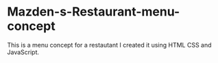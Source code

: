 # Mazden-s-Restaurant-menu-concept
This is a menu concept for a restautant
I created it using HTML CSS and JavaScript.
